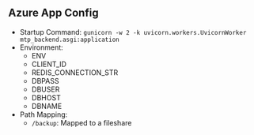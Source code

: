 ## Azure App Config

* Startup Command: `gunicorn -w 2 -k uvicorn.workers.UvicornWorker mtp_backend.asgi:application`
* Environment:
    * ENV
    * CLIENT_ID
    * REDIS_CONNECTION_STR
    * DBPASS
    * DBUSER
    * DBHOST
    * DBNAME
* Path Mapping:
    * `/backup`: Mapped to a fileshare